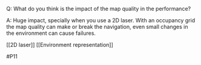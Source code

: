 Q: What do you think is the impact of the map quality in the performance?

A: Huge impact, specially when you use a 2D laser. With an occupancy grid the map quality can make or break the navigation, even small changes in the environment can cause failures.

[[2D laser]]
[[Environment representation]]

#P11 